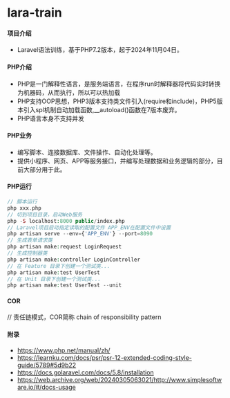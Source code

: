 # lara-train

#### 项目介绍

- Laravel语法训练，基于PHP7.2版本，起于2024年11月04日。

#### PHP介绍

- PHP是一门解释性语言，是服务端语言，在程序run时解释器将代码实时转换为机器码，从而执行，所以可以热加载
- PHP支持OOP思想，PHP3版本支持类文件引入(require和include)，PHP5版本引入spl机制自动加载函数,__autoload()函数在7版本废弃。
- PHP语言本身不支持并发

#### PHP业务

- 编写脚本、连接数据库、文件操作、自动化处理等。
- 提供小程序、网页、APP等服务接口，并编写处理数据和业务逻辑的部分，目前大部分用于此。

#### PHP运行

```php
// 脚本运行
php xxx.php
// 切到项目目录，启动Web服务
php -S localhost:8000 public/index.php
// Laravel项目启动指定读取的配置文件 APP_ENV在配置文件中设置
php artisan serve --env={'APP_ENV'} --port=8090
// 生成表单请求类
php artisan make:request LoginRequest
// 生成控制器类
php artisan make:controller LoginController
// 在 Feature 目录下创建一个测试类...
php artisan make:test UserTest
// 在 Unit 目录下创建一个测试类...
php artisan make:test UserTest --unit
```

#### COR
// 责任链模式，COR简称
chain of responsibility pattern

#### 附录

- https://www.php.net/manual/zh/
- https://learnku.com/docs/psr/psr-12-extended-coding-style-guide/5789#5d9b22
- https://docs.golaravel.com/docs/5.8/installation
- https://web.archive.org/web/20240305063021/http://www.simplesoftware.io/#/docs-usage
